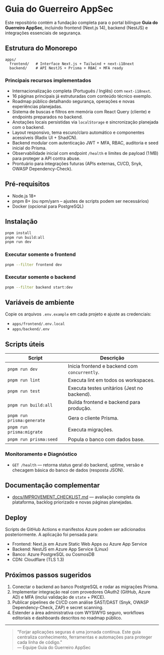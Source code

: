 # Guia do Guerreiro AppSec

Este repositório contém a fundação completa para o portal bilíngue **Guia do Guerreiro AppSec**, incluindo frontend (Next.js 14), backend (NestJS) e integrações essenciais de segurança.

## Estrutura do Monorepo

```
apps/
  frontend/   # Interface Next.js + Tailwind + next-i18next
  backend/    # API NestJS + Prisma + RBAC + MFA ready
``` 

### Principais recursos implementados

- Internacionalização completa (Português / Inglês) com `next-i18next`.
- 16 páginas principais já estruturadas com conteúdo técnico exemplo.
- Roadmap público detalhando segurança, operações e novas experiências planejadas.
- Sistema de buscas e filtros em memória com React Query (cliente) e endpoints preparados no backend.
- Anotações locais persistidas via `localStorage` e sincronização planejada com o backend.
- Layout responsivo, tema escuro/claro automático e componentes acessíveis (Radix UI + ShadCN).
- Backend modular com autenticação JWT + MFA, RBAC, auditoria e seed inicial do Prisma.
- Observabilidade inicial com endpoint `/health` e limites de payload (1 MB) para proteger a API contra abuse.
- Prontuário para integrações futuras (APIs externas, CI/CD, Snyk, OWASP Dependency-Check).

## Pré-requisitos

- Node.js 18+
- pnpm 8+ (ou npm/yarn – ajustes de scripts podem ser necessários)
- Docker (opcional para PostgreSQL)

## Instalação

```bash
pnpm install
pnpm run build:all
pnpm run dev
```

### Executar somente o frontend
```bash
pnpm --filter frontend dev
```

### Executar somente o backend
```bash
pnpm --filter backend start:dev
```

## Variáveis de ambiente

Copie os arquivos `.env.example` em cada projeto e ajuste as credenciais:

- `apps/frontend/.env.local`
- `apps/backend/.env`

## Scripts úteis

| Script | Descrição |
| --- | --- |
| `pnpm run dev` | Inicia frontend e backend com `concurrently`. |
| `pnpm run lint` | Executa lint em todos os workspaces. |
| `pnpm run test` | Executa testes unitários (Jest no backend). |
| `pnpm run build:all` | Builda frontend e backend para produção. |
| `pnpm run prisma:generate` | Gera o cliente Prisma. |
| `pnpm run prisma:migrate` | Executa migrações. |
| `pnpm run prisma:seed` | Popula o banco com dados base. |

### Monitoramento e Diagnóstico

- `GET /health` — retorna status geral do backend, uptime, versão e checagem básica do banco de dados (resposta JSON).

## Documentação complementar

- [docs/IMPROVEMENT_CHECKLIST.md](docs/IMPROVEMENT_CHECKLIST.md) — avaliação completa da plataforma, backlog priorizado e novas páginas planejadas.

## Deploy

Scripts de GitHub Actions e manifestos Azure podem ser adicionados posteriormente. A aplicação foi pensada para:

- Frontend: Next.js em Azure Static Web Apps ou Azure App Service
- Backend: NestJS em Azure App Service (Linux)
- Banco: Azure PostgreSQL ou CosmosDB
- CDN: Cloudflare (TLS 1.3)

## Próximos passos sugeridos

1. Conectar o backend ao banco PostgreSQL e rodar as migrações Prisma.
2. Implementar integração real com provedores OAuth2 (GitHub, Azure AD) e MFA (inclui validação de `state` + PKCE).
3. Publicar pipelines de CI/CD com análise SAST/DAST (Snyk, OWASP Dependency-Check, ZAP) e secret scanning.
4. Estender a área administrativa com WYSIWYG seguro, workflows editoriais e dashboards descritos no roadmap público.

---

> "Forjar aplicações seguras é uma jornada contínua. Este guia centraliza conhecimento, ferramentas e automações para proteger cada linha de código."  
> — Equipe Guia do Guerreiro AppSec
